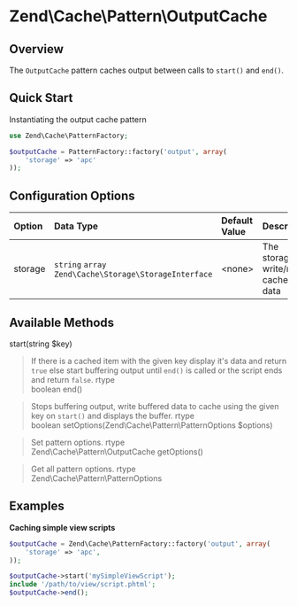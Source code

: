 # Zend\\Cache\\Pattern\\OutputCache

## Overview

The `OutputCache` pattern caches output between calls to `start()` and `end()`.

## Quick Start

Instantiating the output cache pattern

```php
use Zend\Cache\PatternFactory;

$outputCache = PatternFactory::factory('output', array(
    'storage' => 'apc'
));
```

## Configuration Options

<table>
<colgroup>
<col width="7%" />
<col width="49%" />
<col width="12%" />
<col width="31%" />
</colgroup>
<thead>
<tr class="header">
<th align="left">Option</th>
<th align="left">Data Type</th>
<th align="left">Default Value</th>
<th align="left">Description</th>
</tr>
</thead>
<tbody>
<tr class="odd">
<td align="left">storage</td>
<td align="left"><code>string</code> <code>array</code>
<code>Zend\Cache\Storage\StorageInterface</code></td>
<td align="left">&lt;none&gt;</td>
<td align="left">The storage to write/read cached data</td>
</tr>
</tbody>
</table>

## Available Methods

start(string $key)

> If there is a cached item with the given key display it's data and return `true` else start
buffering output until `end()` is called or the script ends and return `false`.
rtype  
boolean
end()

> Stops buffering output, write buffered data to cache using the given key on `start()` and displays
the buffer.
rtype  
boolean
setOptions(Zend\\Cache\\Pattern\\PatternOptions $options)

> Set pattern options.
rtype  
Zend\\Cache\\Pattern\\OutputCache
getOptions()

> Get all pattern options.
rtype  
Zend\\Cache\\Pattern\\PatternOptions
## Examples

**Caching simple view scripts**

```php
$outputCache = Zend\Cache\PatternFactory::factory('output', array(
    'storage' => 'apc',
));

$outputCache->start('mySimpleViewScript');
include '/path/to/view/script.phtml';
$outputCache->end();
```
